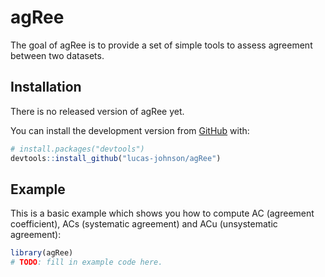 
<!-- README.md is generated from README.Rmd. Please edit that file -->

# agRee

<!-- badges: start -->
<!-- badges: end -->

The goal of agRee is to provide a set of simple tools to assess
agreement between two datasets.

## Installation

<!-- You can install the released version of agRee from [CRAN](https://CRAN.R-project.org) with: -->

There is no released version of agRee yet.

<!-- ``` r -->
<!-- install.packages("agRee") -->
<!-- ``` -->

You can install the development version from
[GitHub](https://github.com/) with:

``` r
# install.packages("devtools")
devtools::install_github("lucas-johnson/agRee")
```

## Example

This is a basic example which shows you how to compute AC (agreement
coefficient), ACs (systematic agreement) and ACu (unsystematic
agreement):

``` r
library(agRee)
# TODO: fill in example code here. 
```
